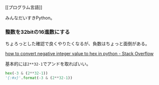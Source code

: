 [[プログラム言語]]

みんなだいすきPython。

### 整数を32bitの16進数にする

ちょろっとした確認で良くやりたくなるが、負数はちょっと面倒がある。

[how to convert negative integer value to hex in python - Stack Overflow](https://stackoverflow.com/questions/7822956/how-to-convert-negative-integer-value-to-hex-in-python)

基本的には`2**32-1`でアンドを取ればいい。

```python
hex(-3 & (2**32-1))
'{:#x}'.format(-3 & (2**32-1))
```